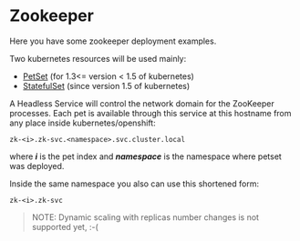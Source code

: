 # Zookeeper

Here you have some zookeeper deployment examples.

Two kubernetes resources will be used mainly:

* [PetSet](https://kubernetes.io/docs/user-guide/petset/)      (for 1.3<= version < 1.5 of kubernetes)
* [StatefulSet](https://kubernetes.io/docs/concepts/abstractions/controllers/statefulsets/) (since version 1.5 of kubernetes)

A Headless Service will control the network domain for the ZooKeeper processes.
Each pet is available through this service at this hostname from any place inside kubernetes/openshift:

`zk-<i>.zk-svc.<namespace>.svc.cluster.local`

where ***i*** is the pet index and ***namespace*** is the namespace where petset was deployed.

Inside the same namespace you also can use this shortened form:

`zk-<i>.zk-svc`


> NOTE: Dynamic scaling with replicas number changes is not supported yet, :-(
